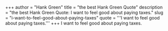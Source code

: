 +++
author = "Hank Green"
title = "the best Hank Green Quote"
description = "the best Hank Green Quote: I want to feel good about paying taxes."
slug = "i-want-to-feel-good-about-paying-taxes"
quote = '''I want to feel good about paying taxes.'''
+++
I want to feel good about paying taxes.
